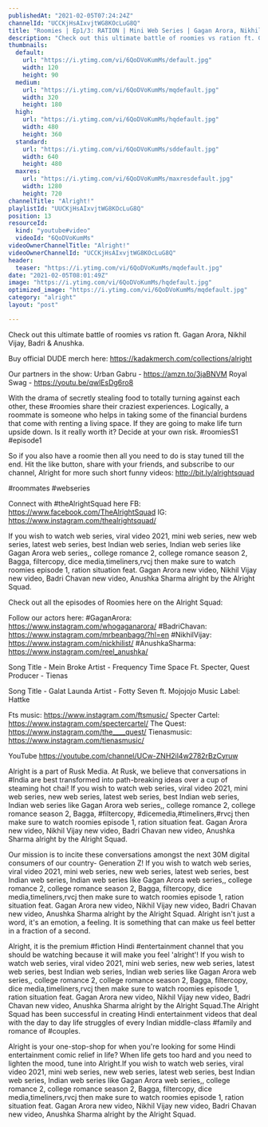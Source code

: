 ```yaml
---
publishedAt: "2021-02-05T07:24:24Z"
channelId: "UCCKjHsAIxvjtWG8KOcLuG8Q"
title: "Roomies | Ep1/3: RATION | Mini Web Series | Gagan Arora, Nikhil Vijay, Badri & Anushka | Alright!"
description: "Check out this ultimate battle of roomies vs ration ft. Gagan Arora, Nikhil Vijay, Badri & Anushka.\n\nBuy official DUDE merch here: https://kadakmerch.com/collections/alright\n\nOur partners in the show: \nUrban Gabru -  https://amzn.to/3jaBNVM\nRoyal Swag - https://youtu.be/qwlEsDg6ro8\n\nWith the drama of secretly stealing food to totally turning against each other, these #roomies share their craziest experiences. Logically, a roommate is someone who helps in taking some of the financial burdens that come with renting a living space. If they are going to make life turn upside down. Is it really worth it? Decide at your own risk. #roomiesS1 #episode1\n\nSo if you also have a roomie then all you need to do is stay tuned till the end. Hit the like button, share with your friends, and subscribe to our channel, Alright for more such short funny videos: http://bit.ly/alrightsquad\n\n#roommates #webseries\n\nConnect with #theAlrightSquad here\nFB: https://www.facebook.com/TheAlrightSquad\nIG: https://www.instagram.com/thealrightsquad/\n\nIf you wish to watch web series, viral video 2021, mini web series, new web series, latest web series, best Indian web series, Indian web series like Gagan Arora web series,, college romance 2, college romance season 2, Bagga, filtercopy, dice media,timeliners,rvcj then make sure to watch roomies episode 1, ration situation feat. Gagan Arora new video, Nikhil Vijay new video, Badri Chavan new video, Anushka Sharma alright by the Alright Squad. \n\n\nCheck out all the episodes of Roomies here on the Alright Squad: \n\nFollow our actors here:\n#GaganArora: https://www.instagram.com/whogaganarora/\n#BadriChavan: https://www.instagram.com/mrbeanbagg/?hl=en\n#NikhilVijay: https://www.instagram.com/nickhilist/\n#AnushkaSharma: https://www.instagram.com/reel_anushka/\n\nSong Title - Mein Broke\nArtist - Frequency Time Space Ft. Specter, Quest\nProducer - Tienas\n\nSong Title - Galat Launda\nArtist - Fotty Seven ft. Mojojojo\nMusic Label: Hattke\n\n Fts music: https://www.instagram.com/ftsmusic/\nSpecter Cartel: https://www.instagram.com/spectercartel/\nThe Quest: https://www.instagram.com/the____quest/\nTienasmusic: https://www.instagram.com/tienasmusic/\n\nYouTube\nhttps://youtube.com/channel/UCw-ZNH2il4w2782rBzCyruw\n\nAlright is a part of Rusk Media. At Rusk, we believe that conversations in #India are best transformed into path-breaking ideas over a cup of steaming hot chai! If you wish to watch web series, viral video 2021, mini web series, new web series, latest web series, best Indian web series, Indian web series like Gagan Arora web series,, college romance 2, college romance season 2, Bagga, #filtercopy, #dicemedia,#timeliners,#rvcj then make sure to watch roomies episode 1, ration situation feat. Gagan Arora new video, Nikhil Vijay new video, Badri Chavan new video, Anushka Sharma alright by the Alright Squad. \n\n\nOur mission is to incite these conversations amongst the next 30M digital consumers of our country- Generation Z! If you wish to watch web series, viral video 2021, mini web series, new web series, latest web series, best Indian web series, Indian web series like Gagan Arora web series,, college romance 2, college romance season 2, Bagga, filtercopy, dice media,timeliners,rvcj then make sure to watch roomies episode 1, ration situation feat. Gagan Arora new video, Nikhil Vijay new video, Badri Chavan new video, Anushka Sharma alright by the Alright Squad. Alright isn't just a word, it's an emotion, a feeling. It is something that can make us feel better in a fraction of a second.\n\nAlright, it is the premium #fiction Hindi #entertainment channel that you should be watching because it will make you feel 'alright'! If you wish to watch web series, viral video 2021, mini web series, new web series, latest web series, best Indian web series, Indian web series like Gagan Arora web series,, college romance 2, college romance season 2, Bagga, filtercopy, dice media,timeliners,rvcj then make sure to watch roomies episode 1, ration situation feat. Gagan Arora new video, Nikhil Vijay new video, Badri Chavan new video, Anushka Sharma alright by the Alright Squad.The Alright Squad has been successful in creating Hindi entertainment videos that deal with the day to day life struggles of every Indian middle-class #family and romance of #couples.\n\nAlright is your one-stop-shop for when you're looking for some Hindi entertainment comic relief in life? When life gets too hard and you need to lighten the mood, tune into Alright.If you wish to watch web series, viral video 2021, mini web series, new web series, latest web series, best Indian web series, Indian web series like Gagan Arora web series,, college romance 2, college romance season 2, Bagga, filtercopy, dice media,timeliners,rvcj then make sure to watch roomies episode 1, ration situation feat. Gagan Arora new video, Nikhil Vijay new video, Badri Chavan new video, Anushka Sharma alright by the Alright Squad."
thumbnails:
  default:
    url: "https://i.ytimg.com/vi/6QoDVoKumMs/default.jpg"
    width: 120
    height: 90
  medium:
    url: "https://i.ytimg.com/vi/6QoDVoKumMs/mqdefault.jpg"
    width: 320
    height: 180
  high:
    url: "https://i.ytimg.com/vi/6QoDVoKumMs/hqdefault.jpg"
    width: 480
    height: 360
  standard:
    url: "https://i.ytimg.com/vi/6QoDVoKumMs/sddefault.jpg"
    width: 640
    height: 480
  maxres:
    url: "https://i.ytimg.com/vi/6QoDVoKumMs/maxresdefault.jpg"
    width: 1280
    height: 720
channelTitle: "Alright!"
playlistId: "UUCKjHsAIxvjtWG8KOcLuG8Q"
position: 13
resourceId:
  kind: "youtube#video"
  videoId: "6QoDVoKumMs"
videoOwnerChannelTitle: "Alright!"
videoOwnerChannelId: "UCCKjHsAIxvjtWG8KOcLuG8Q"
header:
  teaser: "https://i.ytimg.com/vi/6QoDVoKumMs/mqdefault.jpg"
date: "2021-02-05T08:01:49Z"
image: "https://i.ytimg.com/vi/6QoDVoKumMs/hqdefault.jpg"
optimized_image: "https://i.ytimg.com/vi/6QoDVoKumMs/mqdefault.jpg"
category: "alright"
layout: "post"

---
```

Check out this ultimate battle of roomies vs ration ft. Gagan Arora, Nikhil Vijay, Badri & Anushka.

Buy official DUDE merch here: https://kadakmerch.com/collections/alright

Our partners in the show: 
Urban Gabru -  https://amzn.to/3jaBNVM
Royal Swag - https://youtu.be/qwlEsDg6ro8

With the drama of secretly stealing food to totally turning against each other, these #roomies share their craziest experiences. Logically, a roommate is someone who helps in taking some of the financial burdens that come with renting a living space. If they are going to make life turn upside down. Is it really worth it? Decide at your own risk. #roomiesS1 #episode1

So if you also have a roomie then all you need to do is stay tuned till the end. Hit the like button, share with your friends, and subscribe to our channel, Alright for more such short funny videos: http://bit.ly/alrightsquad

#roommates #webseries

Connect with #theAlrightSquad here
FB: https://www.facebook.com/TheAlrightSquad
IG: https://www.instagram.com/thealrightsquad/

If you wish to watch web series, viral video 2021, mini web series, new web series, latest web series, best Indian web series, Indian web series like Gagan Arora web series,, college romance 2, college romance season 2, Bagga, filtercopy, dice media,timeliners,rvcj then make sure to watch roomies episode 1, ration situation feat. Gagan Arora new video, Nikhil Vijay new video, Badri Chavan new video, Anushka Sharma alright by the Alright Squad. 


Check out all the episodes of Roomies here on the Alright Squad: 

Follow our actors here:
#GaganArora: https://www.instagram.com/whogaganarora/
#BadriChavan: https://www.instagram.com/mrbeanbagg/?hl=en
#NikhilVijay: https://www.instagram.com/nickhilist/
#AnushkaSharma: https://www.instagram.com/reel_anushka/

Song Title - Mein Broke
Artist - Frequency Time Space Ft. Specter, Quest
Producer - Tienas

Song Title - Galat Launda
Artist - Fotty Seven ft. Mojojojo
Music Label: Hattke

 Fts music: https://www.instagram.com/ftsmusic/
Specter Cartel: https://www.instagram.com/spectercartel/
The Quest: https://www.instagram.com/the____quest/
Tienasmusic: https://www.instagram.com/tienasmusic/

YouTube
https://youtube.com/channel/UCw-ZNH2il4w2782rBzCyruw

Alright is a part of Rusk Media. At Rusk, we believe that conversations in #India are best transformed into path-breaking ideas over a cup of steaming hot chai! If you wish to watch web series, viral video 2021, mini web series, new web series, latest web series, best Indian web series, Indian web series like Gagan Arora web series,, college romance 2, college romance season 2, Bagga, #filtercopy, #dicemedia,#timeliners,#rvcj then make sure to watch roomies episode 1, ration situation feat. Gagan Arora new video, Nikhil Vijay new video, Badri Chavan new video, Anushka Sharma alright by the Alright Squad. 


Our mission is to incite these conversations amongst the next 30M digital consumers of our country- Generation Z! If you wish to watch web series, viral video 2021, mini web series, new web series, latest web series, best Indian web series, Indian web series like Gagan Arora web series,, college romance 2, college romance season 2, Bagga, filtercopy, dice media,timeliners,rvcj then make sure to watch roomies episode 1, ration situation feat. Gagan Arora new video, Nikhil Vijay new video, Badri Chavan new video, Anushka Sharma alright by the Alright Squad. Alright isn't just a word, it's an emotion, a feeling. It is something that can make us feel better in a fraction of a second.

Alright, it is the premium #fiction Hindi #entertainment channel that you should be watching because it will make you feel 'alright'! If you wish to watch web series, viral video 2021, mini web series, new web series, latest web series, best Indian web series, Indian web series like Gagan Arora web series,, college romance 2, college romance season 2, Bagga, filtercopy, dice media,timeliners,rvcj then make sure to watch roomies episode 1, ration situation feat. Gagan Arora new video, Nikhil Vijay new video, Badri Chavan new video, Anushka Sharma alright by the Alright Squad.The Alright Squad has been successful in creating Hindi entertainment videos that deal with the day to day life struggles of every Indian middle-class #family and romance of #couples.

Alright is your one-stop-shop for when you're looking for some Hindi entertainment comic relief in life? When life gets too hard and you need to lighten the mood, tune into Alright.If you wish to watch web series, viral video 2021, mini web series, new web series, latest web series, best Indian web series, Indian web series like Gagan Arora web series,, college romance 2, college romance season 2, Bagga, filtercopy, dice media,timeliners,rvcj then make sure to watch roomies episode 1, ration situation feat. Gagan Arora new video, Nikhil Vijay new video, Badri Chavan new video, Anushka Sharma alright by the Alright Squad.